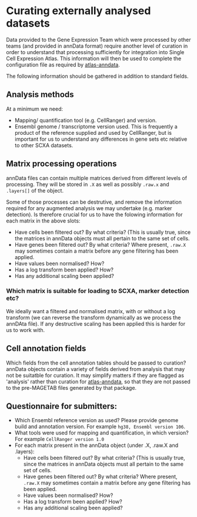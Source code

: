 # Curating externally analysed datasets

Data provided to the Gene Expression Team which were processed by other teams (and provided in annData format) require another level of curation in order to understand that processing sufficiently for integration into Single Cell Expression Atlas. This information will then be used to complete the configuration file as required by [atlas-anndata](https://github.com/ebi-gene-expression-group/atlas-anndata).

The following information should be gathered in addition to standard fields.

## Analysis methods

At a minimum we need:

 * Mapping/ quantification tool (e.g. CellRanger) and version. 
 * Ensembl genome / transcriptome version used. This is frequently a product of the reference supplied and used by CellRanger, but is important for us to understand any differences in gene sets etc relative to other SCXA datasets.

## Matrix processing operations

annData files can contain multiple matrices derived from different levels of processing. They will be stored in `.X` as well as possibly `.raw.x` and `.layers[]` of the object.
 
Some of those processes can be destrutive, and remove the information required for any augmented analysis we may undertake (e.g. marker detection). Is therefore crucial for us to have the folowing information for each matrix in the above slots:

 - Have cells been filtered out? By what criteria? (This is usually true, since the matrices in annData objects must all pertain to the same set of cells.
 - Have genes been filtered out? By what criteria? Where present, `.raw.X` may sometimes contain a matrix before any gene filtering has been applied.
 - Have values been normalised? How?
 - Has a log transform been applied? How? 
 - Has any additional scaling been applied?

### Which matrix is suitable for loading to SCXA, marker detection etc?

We ideally want a filtered and normalised matrix, with or without a log transform (we can reverse the transform dynamically as we process the annDAta file). If any destructive scaling has been applied this is harder for us to work with.

## Cell annotation fields

Which fields from the cell annotation tables should be passed to curation? annData objects contain a variety of fields derived from analysis that may not be suitatble for curation. It may simplify matters if they are flagged as 'analysis' rather than curation for [atlas-anndata](https://github.com/ebi-gene-expression-group/atlas-anndata), so that they are not passed to the pre-MAGETAB files generated by that package.

## Questionnaire for submitters:

* Which Ensembl reference version as used? Please provide genome build and annotation version. For example `hg38, Ensembl version 106`. 
* What tools were used for mapping and quantification, in which version? For example `CellRanger version 1.0`
* For each matrix present in the annData object (under .X, .raw.X and .layers):
    - Have cells been filtered out? By what criteria? (This is usually true, since the matrices in annData objects must all pertain to the same set of cells.
    - Have genes been filtered out? By what criteria? Where present, `.raw.X` may sometimes contain a matrix before any gene filtering has been applied.
    - Have values been normalised? How?
    - Has a log transform been applied? How? 
    - Has any additional scaling been applied?
